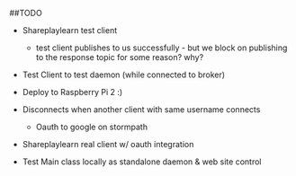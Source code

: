 ##TODO

- Shareplaylearn test client
    - test client publishes to us successfully - but we block on publishing to the response topic for some reason?
      why?
- Test Client to test daemon (while connected to broker)
- Deploy to Raspberry Pi 2 :)

- Disconnects when another client with same username connects
  - Oauth to google on stormpath
- Shareplaylearn real client w/ oauth integration
- Test Main class locally as standalone daemon & web site control